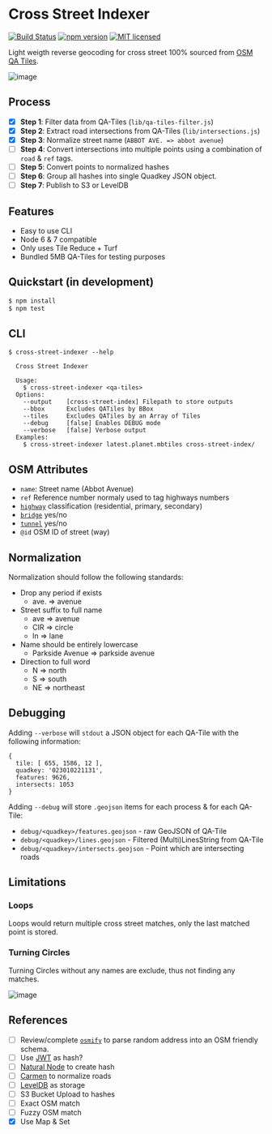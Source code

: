 # Cross Street Indexer

[![Build Status](https://travis-ci.org/DenisCarriere/cross-street-indexer.svg?branch=master)](https://travis-ci.org/DenisCarriere/cross-street-indexer)
[![npm version](https://badge.fury.io/js/cross-street-indexer.svg)](https://badge.fury.io/js/cross-street-indexer)
[![MIT licensed](https://img.shields.io/badge/license-MIT-blue.svg)](https://raw.githubusercontent.com/DenisCarriere/cross-street-indexer/master/LICENSE)

Light weigth reverse geocoding for cross street 100% sourced from [OSM QA Tiles](https://osmlab.github.io/osm-qa-tiles/).

![image](https://cloud.githubusercontent.com/assets/550895/26235719/a8f8e7da-3c21-11e7-9240-c811f9b6a4aa.png)

## Process

- [x] **Step 1**: Filter data from QA-Tiles (`lib/qa-tiles-filter.js`)
- [x] **Step 2**: Extract road intersections from QA-Tiles (`lib/intersections.js`)
- [x] **Step 3**: Normalize street name (`ABBOT AVE. => abbot avenue`)
- [ ] **Step 4**: Convert intersections into multiple points using a combination of `road` & `ref` tags.
- [ ] **Step 5**: Convert points to normalized hashes
- [ ] **Step 6**: Group all hashes into single Quadkey JSON object.
- [ ] **Step 7**: Publish to S3 or LevelDB

## Features

- Easy to use CLI
- Node 6 & 7 compatible
- Only uses Tile Reduce + Turf
- Bundled 5MB QA-Tiles for testing purposes

## Quickstart (in development)

```bash
$ npm install
$ npm test
```

## CLI

```
$ cross-street-indexer --help

  Cross Street Indexer

  Usage:
    $ cross-street-indexer <qa-tiles>
  Options:
    --output    [cross-street-index] Filepath to store outputs
    --bbox      Excludes QATiles by BBox
    --tiles     Excludes QATiles by an Array of Tiles
    --debug     [false] Enables DEBUG mode
    --verbose   [false] Verbose output
  Examples:
    $ cross-street-indexer latest.planet.mbtiles cross-street-index/
```

## OSM Attributes

- `name`: Street name (Abbot Avenue)
- `ref` Reference number normaly used to tag highways numbers
- [`highway`](http://wiki.openstreetmap.org/wiki/Key:highway) classification (residential, primary, secondary)
- [`bridge`](http://wiki.openstreetmap.org/wiki/Key:bridge) yes/no
- [`tunnel`](http://wiki.openstreetmap.org/wiki/Key:tunnel) yes/no
- `@id` OSM ID of street (way)

## Normalization

Normalization should follow the following standards:

- Drop any period if exists
  - ave. => avenue
- Street suffix to full name
  - ave => avenue
  - CIR => circle
  - ln => lane
- Name should be entirely lowercase
  - Parkside Avenue => parkside avenue
- Direction to full word
  - N => north
  - S => south
  - NE => northeast

## Debugging

Adding `--verbose` will `stdout` a JSON object for each QA-Tile with the following information:

```
{
  tile: [ 655, 1586, 12 ],
  quadkey: '023010221131',
  features: 9626,
  intersects: 1053
}
```

Adding `--debug` will store `.geojson` items for each process & for each QA-Tile:

- `debug/<quadkey>/features.geojson` - raw GeoJSON of QA-Tile
- `debug/<quadkey>/lines.geojson` - Filtered (Multi)LinesString from QA-Tile
- `debug/<quadkey>/intersects.geojson` - Point which are intersecting roads

## Limitations

### Loops

Loops would return multiple cross street matches, only the last matched point is stored.

### Turning Circles

Turning Circles without any names are exclude, thus not finding any matches.

![image](https://cloud.githubusercontent.com/assets/550895/26234213/d26554b4-3c17-11e7-8f89-bee790f7118c.png)

## References

- [ ] Review/complete [`osmify`](https://github.com/osmottawa/osmify) to parse random address into an OSM friendly schema.
- [ ] Use [JWT](https://github.com/auth0/node-jsonwebtoken) as hash?
- [ ] [Natural Node](https://github.com/NaturalNode/natural) to create hash
- [ ] [Carmen](https://github.com/mapbox/carmen) to normalize roads
- [ ] [LevelDB](https://github.com/google/leveldb) as storage
- [ ] S3 Bucket Upload to hashes
- [ ] Exact OSM match
- [ ] Fuzzy OSM match
- [x] Use Map & Set